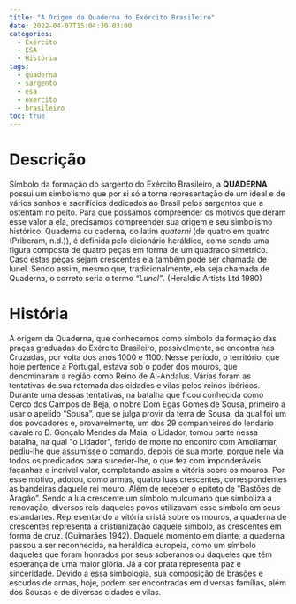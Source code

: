 ```yaml
---
title: "A Origem da Quaderna do Exército Brasileiro"
date: 2022-04-07T15:04:30-03:00
categories:
  - Exército
  - ESA
  - História
tags:
  - quaderna
  - sargento
  - esa
  - exercito
  - brasileiro
toc: true
---
```

# Descrição
Símbolo da formação do sargento do Exército Brasileiro, a **QUADERNA** possui um simbolismo que por si só a torna  representação de um ideal e de vários sonhos e sacrifícios dedicados ao Brasil pelos sargentos que a ostentam no peito. Para que possamos compreender os motivos que deram esse valor a ela, precisamos compreender sua origem e seu simbolismo histórico.
Quaderna ou caderna, do latim *quaterni* (de quatro em quatro (Priberam, n.d.)), é definida pelo dicionário heráldico, como sendo  uma figura composta de quatro peças em forma de um quadrado simétrico. Caso estas peças sejam crescentes ela também pode ser chamada de lunel. Sendo assim, mesmo que, tradicionalmente, ela seja chamada de Quaderna, o correto seria o termo *“Lunel”*. (Heraldic Artists Ltd 1980)

# História
A origem da Quaderna, que conhecemos como símbolo da formação das praças graduadas do Exército Brasileiro, possivelmente, se encontra nas Cruzadas, por volta dos anos 1000 e 1100. Nesse período, o território, que hoje pertence a Portugal, estava sob o poder dos mouros, que denominaram a região como Reino de Al-Andalus. Várias foram as tentativas de sua retomada das cidades e vilas pelos reinos ibéricos. Durante uma dessas tentativas, na batalha que ficou conhecida como Cerco dos Campos de Beja, o nobre Dom Egas Gomes de Sousa, primeiro a usar o apelido “Sousa”, que se julga provir da terra de Sousa, da qual foi um dos povoadores e, provavelmente, um dos 29 companheiros do lendário cavaleiro D. Gonçalo Mendes da Maia, o Lidador, tomou parte nessa batalha, na qual "o Lidador", ferido de morte no encontro com Amoliamar, pediu-lhe que assumisse o comando, depois de sua morte, porque nele via todos os predicados para suceder-lhe, o que fez com imponderáveis façanhas e incrível valor, completando assim a vitória sobre os mouros. Por esse motivo, adotou, como armas, quatro luas crescentes, correspondentes às bandeiras daquele rei mouro. Além de receber o epíteto de “Bastões de Aragão”. Sendo a lua crescente um símbolo mulçumano que simboliza a renovação, diversos reis daqueles povos utilizavam esse símbolo em seus estandartes. Representando a vitória cristã sobre os mouros, a quaderna de crescentes representa a cristianização daquele símbolo, as crescentes em forma de cruz. (Guimarães 1942).
Daquele momento em diante, a quaderna passou a ser reconhecida, na heráldica europeia, como um símbolo daqueles que foram honrados por seus soberanos ou daqueles que têm esperança de uma maior glória. Já a cor prata representa paz e sinceridade. Devido a essa simbologia, sua composição de brasões e escudos de armas, hoje, podem ser encontradas em diversas famílias, além dos Sousas  e de diversas cidades e vilas.
